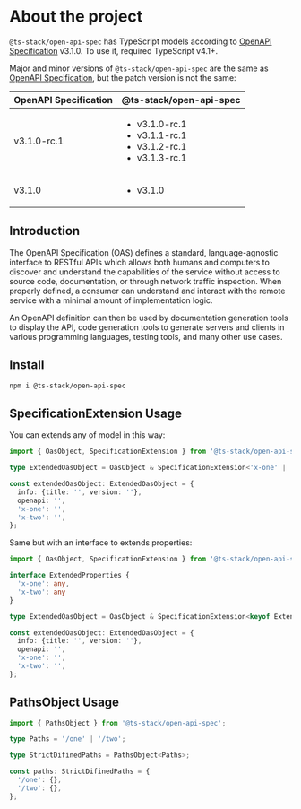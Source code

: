 # About the project

`@ts-stack/open-api-spec` has TypeScript models according to [OpenAPI Specification][1] v3.1.0.
To use it, required TypeScript v4.1+.

Major and minor versions of `@ts-stack/open-api-spec` are the same as [OpenAPI Specification][1],
but the patch version is not the same:

| OpenAPI Specification   | @ts-stack/open-api-spec |
|-------------------------|-------------------------|
| v3.1.0-rc.1             | <ul><li>v3.1.0-rc.1</li><li>v3.1.1-rc.1</li><li>v3.1.2-rc.1</li><li>v3.1.3-rc.1</li></ul> |
| v3.1.0             | <ul><li>v3.1.0</li></ul> |


## Introduction

The OpenAPI Specification (OAS) defines a standard, language-agnostic interface to RESTful APIs
which allows both humans and computers to discover and understand the capabilities of the service
without access to source code, documentation, or through network traffic inspection. When properly
defined, a consumer can understand and interact with the remote service with a minimal amount of
implementation logic.

An OpenAPI definition can then be used by documentation generation tools to display the API, code
generation tools to generate servers and clients in various programming languages, testing tools,
and many other use cases.

## Install

```bash
npm i @ts-stack/open-api-spec
```

[1]: https://github.com/OAI/OpenAPI-Specification

## SpecificationExtension Usage

You can extends any of model in this way:

```ts
import { OasObject, SpecificationExtension } from '@ts-stack/open-api-spec';

type ExtendedOasObject = OasObject & SpecificationExtension<'x-one' | 'x-two'>;

const extendedOasObject: ExtendedOasObject = {
  info: {title: '', version: ''},
  openapi: '',
  'x-one': '',
  'x-two': '',
};
```

Same but with an interface to extends properties:

```ts
import { OasObject, SpecificationExtension } from '@ts-stack/open-api-spec';

interface ExtendedProperties {
  'x-one': any,
  'x-two': any
}

type ExtendedOasObject = OasObject & SpecificationExtension<keyof ExtendedProperties>;

const extendedOasObject: ExtendedOasObject = {
  info: {title: '', version: ''},
  openapi: '',
  'x-one': '',
  'x-two': '',
};
```

## PathsObject Usage

```ts
import { PathsObject } from '@ts-stack/open-api-spec';

type Paths = '/one' | '/two';

type StrictDifinedPaths = PathsObject<Paths>;

const paths: StrictDifinedPaths = {
  '/one': {},
  '/two': {},
};
```

